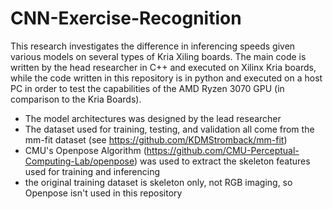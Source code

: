 ﻿# CNN-Exercise-Recognition

This research investigates the difference in inferencing speeds given various models on several types of Kria Xiling boards. The main code is written by the head researcher in C++ and executed on Xilinx Kria boards, while the code written in this repository is in python and executed on a host PC in order to test the capabilities of the AMD Ryzen 3070 GPU (in comparison to the Kria Boards).

- The model architectures was designed by the lead researcher
- The dataset used for training, testing, and validation all come from the mm-fit dataset (see https://github.com/KDMStromback/mm-fit)
- CMU's Openpose Algorithm (https://github.com/CMU-Perceptual-Computing-Lab/openpose) was used to extract the skeleton features used for training and inferencing
- the original training dataset is skeleton only, not RGB imaging, so Openpose isn't used in this repository
